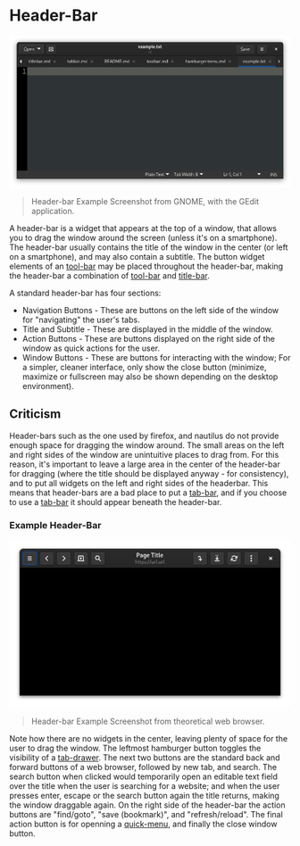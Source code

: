 # Header-Bar

![Screenshot](headerbar.png)
> Header-bar Example Screenshot from GNOME, with the GEdit application.

A header-bar is a widget that appears at the top of a window, that allows you
to drag the window around the screen (unless it's on a smartphone).  The
header-bar usually contains the title of the window in the center (or left on a
smartphone), and may also contain a subtitle.  The button widget elements of an
[tool-bar](toolbar.md) may be placed throughout the header-bar, making the
header-bar a combination of [tool-bar](toolbar.md) and [title-bar](titlebar.md).

A standard header-bar has four sections:
 - Navigation Buttons - These are buttons on the left side of the window for
   "navigating" the user's tabs.
 - Title and Subtitle - These are displayed in the middle of the window.
 - Action Buttons - These are buttons displayed on the right side of the window
   as quick actions for the user.
 - Window Buttons - These are buttons for interacting with the window; For a
   simpler, cleaner interface, only show the close button (minimize, maximize or
   fullscreen may also be shown depending on the desktop environment).

## Criticism
Header-bars such as the one used by firefox, and nautilus do not provide enough
space for dragging the window around.  The small areas on the left and right
sides of the window are unintuitive places to drag from.  For this reason, it's
important to leave a large area in the center of the header-bar for dragging
(where the title should be displayed anyway - for consistency), and to put all
widgets on the left and right sides of the headerbar.  This means that
header-bars are a bad place to put a [tab-bar](tabbar.md), and if you choose to
use a [tab-bar](tabbar.md) it should appear beneath the header-bar.

### Example Header-Bar
![Screenshot](headerbar-good.png)
> Header-bar Example Screenshot from theoretical web browser.

Note how there are no widgets in the center, leaving plenty of space for the
user to drag the window.  The leftmost hamburger button toggles the visibility
of a [tab-drawer](tabdrawer.md).  The next two buttons are the standard back and
forward buttons of a web browser, followed by new tab, and search.  The search
button when clicked would temporarily open an editable text field over the title
when the user is searching for a website; and when the user presses enter,
escape or the search button again the title returns, making the window draggable
again.  On the right side of the header-bar the action buttons are "find/goto",
"save (bookmark)", and "refresh/reload".  The final action button is for
openning a [quick-menu](quickmenu.md), and finally the close window button.
